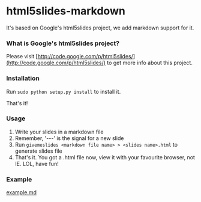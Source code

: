 html5slides-markdown
====================

It's based on Google's html5slides project, we add markdown support for it.

### What is Google's html5slides project?

Please visit \[http://code.google.com/p/html5slides/](http://code.google.com/p/html5slides/) to get more info about this project.

### Installation

Run `sudo python setup.py install` to install it.

That's it!

### Usage

1. Write your slides in a markdown file
2. Remember, '---' is the signal for a new slide
3. Run `givemeslides <markdown file name> > <slides name>.html` to generate slides file
4. That's it. You got a .html file now, view it with your favourite browser, not IE. LOL, have fun!

### Example

[example.md](https://raw.github.com/GDG-Xian/html5slides-markdown/master/example.md)
